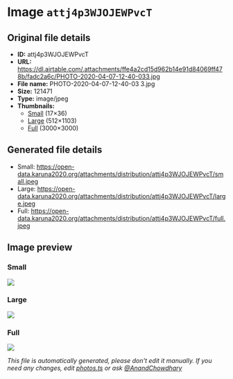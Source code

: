 # Image `attj4p3WJOJEWPvcT`

## Original file details

- **ID:** attj4p3WJOJEWPvcT
- **URL:** https://dl.airtable.com/.attachments/ffe4a2cd15d962b14e91d84069ff478b/fadc2a6c/PHOTO-2020-04-07-12-40-033.jpg
- **File name:** PHOTO-2020-04-07-12-40-03 3.jpg
- **Size:** 121471
- **Type:** image/jpeg
- **Thumbnails:**
  - [Small](https://dl.airtable.com/.attachmentThumbnails/ef74a5b7904ce666c5ecf4394ad8dd51/b7523cf6) (17×36)
  - [Large](https://dl.airtable.com/.attachmentThumbnails/ae9398388141201533dd6c9133c24e14/cccc2ebf) (512×1103)
  - [Full](https://dl.airtable.com/.attachmentThumbnails/9360d1caae78d2840379bd7d45980d09/141547d2) (3000×3000)

## Generated file details

- Small: https://open-data.karuna2020.org/attachments/distribution/attj4p3WJOJEWPvcT/small.jpeg
- Large: https://open-data.karuna2020.org/attachments/distribution/attj4p3WJOJEWPvcT/large.jpeg
- Full: https://open-data.karuna2020.org/attachments/distribution/attj4p3WJOJEWPvcT/full.jpeg

## Image preview

### Small

![](https://open-data.karuna2020.org/attachments/distribution/attj4p3WJOJEWPvcT/small.jpeg)

### Large

![](https://open-data.karuna2020.org/attachments/distribution/attj4p3WJOJEWPvcT/large.jpeg)

### Full

![](https://open-data.karuna2020.org/attachments/distribution/attj4p3WJOJEWPvcT/full.jpeg)

_This file is automatically generated, please don't edit it manually. If you need any changes, edit [photos.ts](/photos.ts) or ask [@AnandChowdhary](https://github.com/AnandChowdhary)_

